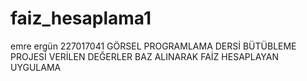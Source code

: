 # faiz_hesaplama1
emre ergün 
227017041
GÖRSEL PROGRAMLAMA DERSİ BÜTÜBLEME PROJESİ
VERİLEN DEĞERLER BAZ ALINARAK FAİZ HESAPLAYAN UYGULAMA 
